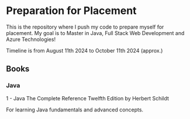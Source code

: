 # Preparation for Placement
This is the repository where I push my code to prepare myself for placement. My goal is to Master in Java, Full Stack Web Development and Azure Technologies! 

Timeline is from August 11th 2024 to October 11th 2024 (approx.)

## Books
### Java
1 - Java The Complete Reference Twelfth Edition by Herbert Schildt

For learning Java fundamentals and advanced concepts.

